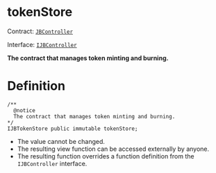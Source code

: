 # tokenStore

Contract: [`JBController`](../)​‌

Interface: [`IJBController`](../../../../interfaces/ijbcontroller.md)

**The contract that manages token minting and burning.**

# Definition

```solidity
/** 
  @notice 
  The contract that manages token minting and burning.
*/
IJBTokenStore public immutable tokenStore;
```

* The value cannot be changed.
* The resulting view function can be accessed externally by anyone.
* The resulting function overrides a function definition from the `IJBController` interface.
